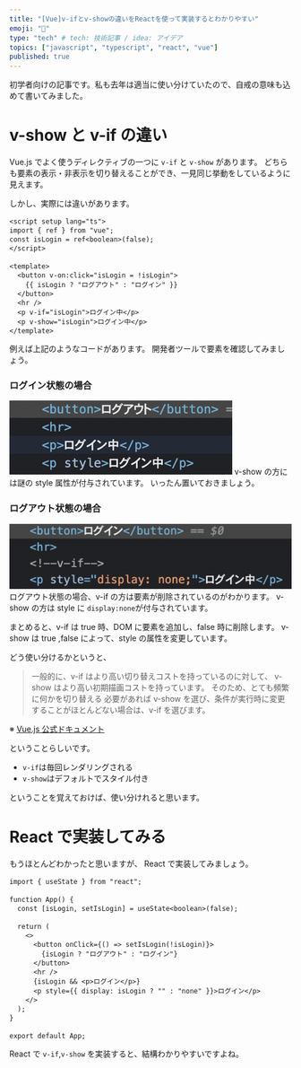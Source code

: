 ```yaml
---
title: "[Vue]v-ifとv-showの違いをReactを使って実装するとわかりやすい"
emoji: "🦍"
type: "tech" # tech: 技術記事 / idea: アイデア
topics: ["javascript", "typescript", "react", "vue"]
published: true
---
```


初学者向けの記事です。私も去年は適当に使い分けていたので、自戒の意味も込めて書いてみました。

# v-show と v-if の違い

Vue.js でよく使うディレクティブの一つに `v-if` と `v-show` があります。
どちらも要素の表示・非表示を切り替えることができ、一見同じ挙動をしているように見えます。

しかし、実際には違いがあります。

```vue
<script setup lang="ts">
import { ref } from "vue";
const isLogin = ref<boolean>(false);
</script>

<template>
  <button v-on:click="isLogin = !isLogin">
    {{ isLogin ? "ログアウト" : "ログイン" }}
  </button>
  <hr />
  <p v-if="isLogin">ログイン中</p>
  <p v-show="isLogin">ログイン中</p>
</template>
```

例えば上記のようなコードがあります。
開発者ツールで要素を確認してみましょう。

### ログイン状態の場合

![ログイン状態の場合](/images/v-if-v-show/login.png)
v-show の方には謎の style 属性が付与されています。
いったん置いておきましょう。

### ログアウト状態の場合

![ログアウト状態の場合](/images/v-if-v-show/logout.png)
ログアウト状態の場合、v-if の方は要素が削除されているのがわかります。
v-show の方は style に `display:none`が付与されています。

まとめると、v-if は true 時、DOM に要素を追加し、false 時に削除します。
v-show は true ,false によって、style の属性を変更しています。

どう使い分けるかというと、

> 一般的に、v-if はより高い切り替えコストを持っているのに対して、 v-show はより高い初期描画コストを持っています。 そのため、とても頻繁に何かを切り替える 必要があれば v-show を選び、条件が実行時に変更することがほとんどない場合は、v-if を選びます。

※ [Vue.js 公式ドキュメント](https://jp.vuejs.org/v2/guide/conditional.html)

ということらしいです。

- `v-if`は毎回レンダリングされる
- `v-show`はデフォルトでスタイル付き

ということを覚えておけば、使い分けれると思います。

# React で実装してみる

もうほとんどわかったと思いますが、 React で実装してみましょう。

```tsx
import { useState } from "react";

function App() {
  const [isLogin, setIsLogin] = useState<boolean>(false);

  return (
    <>
      <button onClick={() => setIsLogin(!isLogin)}>
        {isLogin ? "ログアウト" : "ログイン"}
      </button>
      <hr />
      {isLogin && <p>ログイン</p>}
      <p style={{ display: isLogin ? "" : "none" }}>ログイン</p>
    </>
  );
}

export default App;
```

React で `v-if`,`v-show` を実装すると、結構わかりやすいですよね。

